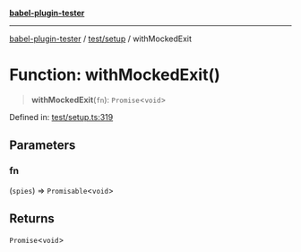 [**babel-plugin-tester**](../../../README.md)

***

[babel-plugin-tester](../../../README.md) / [test/setup](../README.md) / withMockedExit

# Function: withMockedExit()

> **withMockedExit**(`fn`): `Promise`\<`void`\>

Defined in: [test/setup.ts:319](https://github.com/babel-utils/babel-plugin-tester/blob/03734eaa985470bea60d71fab1aa0d0dbdddae3c/test/setup.ts#L319)

## Parameters

### fn

(`spies`) => `Promisable`\<`void`\>

## Returns

`Promise`\<`void`\>

